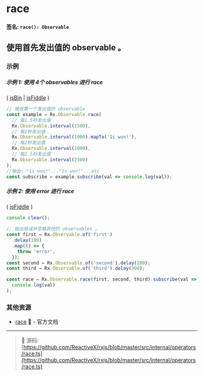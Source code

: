 # race

#### 签名: `race(): Observable`

## 使用首先发出值的 observable 。

### 示例

##### 示例 1: 使用 4个 observables 进行 race

( [jsBin](http://jsbin.com/goqiwobeno/1/edit?js,console) |
[jsFiddle](https://jsfiddle.net/btroncone/8jcmb1ec/) )

```js
// 接收第一个发出值的 observable
const example = Rx.Observable.race(
  // 每1.5秒发出值
  Rx.Observable.interval(1500),
  // 每1秒发出值
  Rx.Observable.interval(1000).mapTo('1s won!'),
  // 每2秒发出值
  Rx.Observable.interval(2000),
  // 每2.5秒发出值
  Rx.Observable.interval(2500)
);
//输出: "1s won!"..."1s won!"...etc
const subscribe = example.subscribe(val => console.log(val));
```

##### 示例 2: 使用 error 进行 race

( [jsFiddle](https://jsfiddle.net/gbeL4t55/2/) )

```js
console.clear();

// 抛出错误并忽略其他的 observables 。
const first = Rx.Observable.of('first')
  .delay(100)
  .map(() => {
    throw 'error';
  });
const second = Rx.Observable.of('second').delay(200);
const third = Rx.Observable.of('third').delay(300);

const race = Rx.Observable.race(first, second, third).subscribe(val =>
  console.log(val)
);
```

### 其他资源

* [race](http://cn.rx.js.org/class/es6/Observable.js~Observable.html#instance-method-race) :newspaper: - 官方文档

---
> :file_folder: 源码:  [https://github.com/ReactiveX/rxjs/blob/master/src/internal/operators/race.ts](https://github.com/ReactiveX/rxjs/blob/master/src/internal/operators/race.ts)
